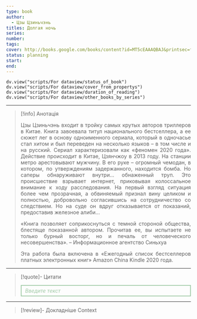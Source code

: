 ```yaml
---
type: book
author:
  - Цзы Цзиньчэнь
titles: Долгая ночь
series:
number:
tags:
cover: http://books.google.com/books/content?id=MT5cEAAAQBAJ&printsec=frontcover&img=1&zoom=1&edge=curl&source=gbs_api
status: planning
start:
end:
---
```

```dataviewjs
dv.view("scripts/For dataview/status_of_book")
dv.view("scripts/For dataview/cover_from_propertys")
dv.view("scripts/For dataview/duration_of_reading")
dv.view("scripts/For dataview/other_books_by_series")
```
---

>[!info] Анотація
> <p align="justify">Цзы Цзиньчэнь входит в тройку самых крутых авторов триллеров в Китае. Книга завоевала титул национального бестселлера, а ее сюжет лег в основу одноименного сериала, который в одночасье стал хитом и был переведен на несколько языков – в том числе и на русский. Сериал характеризовали как «феномен 2020 года». Действие происходит в Китае, Цзянчжоу в 2013 году. На станции метро арестовывают мужчину. В его руке – огромный чемодан, в котором, по утверждениям задержанного, находится бомба. Но саперы обнаруживают внутри... обнаженный труп. Это происшествие взрывает интернет, приковывая колоссальное внимание к ходу расследования. На первый взгляд ситуация более чем прозрачная, а обвиняемый признал вину целиком и полностью, добровольно согласившись на сотрудничество со следствием. Но на суде он вдруг отказывается от показаний, предоставив железное алиби...</p>
> <p align="justify">«Книга позволяет соприкоснуться с темной стороной общества, блестяще показанной автором. Прочитав ее, вы испытаете не только бурный восторг, но и печаль от человеческого несовершенства». – Информационное агентство Синьхуа</p>
> <p align="justify">Эта работа была включена в «Ежегодный список бестселлеров платных электронных книг» Amazon China Kindle 2020 года.</p>

---

>[!quote]- Цитати
><div align="justify" style="border: 2px solid #A0CAA6; padding: 5px 10px 5px 10px; font-style: italic; color: #A0CAA6 ">Введите текст</div>

---
>[!review]- Докладніше
>Context
